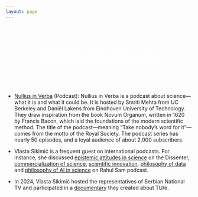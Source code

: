 ```yaml
---
layout: page
---
```


<div style='background: url("https://images.pexels.com/photos/11901222/pexels-photo-11901222.jpeg?auto=compress&cs=tinysrgb&w=1260&h=750&dpr=2") center/cover no-repeat;
    padding: 60px 20px;
    text-align: center;
    color: white;
    font-size: 2.5rem;
    font-weight: bold;'>
    Public Outreach
</div>


- [Nullius in Verba](https://nulliusinverba.podbean.com/_) (Podcast): Nullius in Verba is a podcast about science—what it is and what it could be. It is hosted by Smriti Mehta from UC Berkeley and Daniël Lakens from Eindhoven University of Technology. They draw inspiration from the book Novum Organum, written in 1620 by Francis Bacon, which laid the foundations of the modern scientific method. The title of the podcast—meaning “Take nobody’s word for it”—comes from the motto of the Royal Society. The podcast series has nearly 50 episodes, and a loyal audience of about 2,000 subscribers.

- Vlasta Sikimić is a frequent guest on international podcasts. For instance, she discussed [epistemic attitudes in science](https://www.youtube.com/watch?v=mDv08bzb15g) on the Dissenter, [commercialization of science](https://www.youtube.com/watch?v=ynyTb4M6nF0),  [scientific innovation](https://www.youtube.com/watch?v=eV6OoFxckAw), [philosophy of data](https://www.youtube.com/watch?v=VfEutWbyNZ0) and [philosophy of AI in science](https://www.youtube.com/watch?v=70g559tguHs) on Rahul Sam podcast.

- In 2024, Vlasta Sikimić hosted the representatives of Serbian National TV and participated in a [documentary](https://www.youtube.com/watch?v=w3CJ2qhUL4Q) they created about TU/e.

